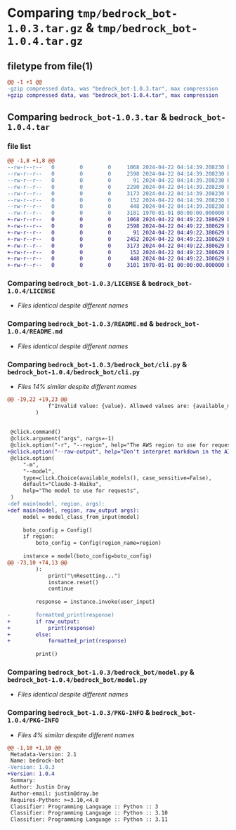 # Comparing `tmp/bedrock_bot-1.0.3.tar.gz` & `tmp/bedrock_bot-1.0.4.tar.gz`

## filetype from file(1)

```diff
@@ -1 +1 @@
-gzip compressed data, was "bedrock_bot-1.0.3.tar", max compression
+gzip compressed data, was "bedrock_bot-1.0.4.tar", max compression
```

## Comparing `bedrock_bot-1.0.3.tar` & `bedrock_bot-1.0.4.tar`

### file list

```diff
@@ -1,8 +1,8 @@
--rw-r--r--   0        0        0     1068 2024-04-22 04:14:39.208230 bedrock_bot-1.0.3/LICENSE
--rw-r--r--   0        0        0     2598 2024-04-22 04:14:39.208230 bedrock_bot-1.0.3/README.md
--rw-r--r--   0        0        0       91 2024-04-22 04:14:39.208230 bedrock_bot-1.0.3/bedrock_bot/__init__.py
--rw-r--r--   0        0        0     2290 2024-04-22 04:14:39.208230 bedrock_bot-1.0.3/bedrock_bot/cli.py
--rw-r--r--   0        0        0     3173 2024-04-22 04:14:39.208230 bedrock_bot-1.0.3/bedrock_bot/model.py
--rw-r--r--   0        0        0      152 2024-04-22 04:14:39.208230 bedrock_bot-1.0.3/bedrock_bot/util.py
--rw-r--r--   0        0        0      448 2024-04-22 04:14:39.208230 bedrock_bot-1.0.3/pyproject.toml
--rw-r--r--   0        0        0     3101 1970-01-01 00:00:00.000000 bedrock_bot-1.0.3/PKG-INFO
+-rw-r--r--   0        0        0     1068 2024-04-22 04:49:22.380629 bedrock_bot-1.0.4/LICENSE
+-rw-r--r--   0        0        0     2598 2024-04-22 04:49:22.380629 bedrock_bot-1.0.4/README.md
+-rw-r--r--   0        0        0       91 2024-04-22 04:49:22.380629 bedrock_bot-1.0.4/bedrock_bot/__init__.py
+-rw-r--r--   0        0        0     2452 2024-04-22 04:49:22.380629 bedrock_bot-1.0.4/bedrock_bot/cli.py
+-rw-r--r--   0        0        0     3173 2024-04-22 04:49:22.380629 bedrock_bot-1.0.4/bedrock_bot/model.py
+-rw-r--r--   0        0        0      152 2024-04-22 04:49:22.380629 bedrock_bot-1.0.4/bedrock_bot/util.py
+-rw-r--r--   0        0        0      448 2024-04-22 04:49:22.380629 bedrock_bot-1.0.4/pyproject.toml
+-rw-r--r--   0        0        0     3101 1970-01-01 00:00:00.000000 bedrock_bot-1.0.4/PKG-INFO
```

### Comparing `bedrock_bot-1.0.3/LICENSE` & `bedrock_bot-1.0.4/LICENSE`

 * *Files identical despite different names*

### Comparing `bedrock_bot-1.0.3/README.md` & `bedrock_bot-1.0.4/README.md`

 * *Files identical despite different names*

### Comparing `bedrock_bot-1.0.3/bedrock_bot/cli.py` & `bedrock_bot-1.0.4/bedrock_bot/cli.py`

 * *Files 14% similar despite different names*

```diff
@@ -19,22 +19,23 @@
             f"Invalid value: {value}. Allowed values are: {available_models}"
         )
 
 
 @click.command()
 @click.argument("args", nargs=-1)
 @click.option("-r", "--region", help="The AWS region to use for requests")
+@click.option("--raw-output", help="Don't interpret markdown in the AI response")
 @click.option(
     "-m",
     "--model",
     type=click.Choice(available_models(), case_sensitive=False),
     default="Claude-3-Haiku",
     help="The model to use for requests",
 )
-def main(model, region, args):
+def main(model, region, raw_output args):
     model = model_class_from_input(model)
 
     boto_config = Config()
     if region:
         boto_config = Config(region_name=region)
 
     instance = model(boto_config=boto_config)
@@ -73,10 +74,13 @@
         ):
             print("\nResetting...")
             instance.reset()
             continue
 
         response = instance.invoke(user_input)
 
-        formatted_print(response)
+        if raw_output:
+            print(response)
+        else:
+            formatted_print(response)
 
         print()
```

### Comparing `bedrock_bot-1.0.3/bedrock_bot/model.py` & `bedrock_bot-1.0.4/bedrock_bot/model.py`

 * *Files identical despite different names*

### Comparing `bedrock_bot-1.0.3/PKG-INFO` & `bedrock_bot-1.0.4/PKG-INFO`

 * *Files 4% similar despite different names*

```diff
@@ -1,10 +1,10 @@
 Metadata-Version: 2.1
 Name: bedrock-bot
-Version: 1.0.3
+Version: 1.0.4
 Summary: 
 Author: Justin Dray
 Author-email: justin@dray.be
 Requires-Python: >=3.10,<4.0
 Classifier: Programming Language :: Python :: 3
 Classifier: Programming Language :: Python :: 3.10
 Classifier: Programming Language :: Python :: 3.11
```

